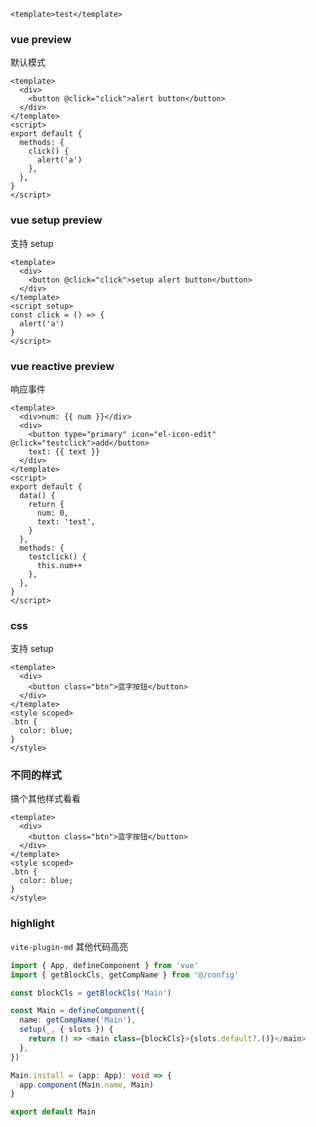 ```vue
<template>test</template>
```

### vue preview

默认模式

```vue preview
<template>
  <div>
    <button @click="click">alert button</button>
  </div>
</template>
<script>
export default {
  methods: {
    click() {
      alert('a')
    },
  },
}
</script>
```

### vue setup preview

支持 setup

```vue preview
<template>
  <div>
    <button @click="click">setup alert button</button>
  </div>
</template>
<script setup>
const click = () => {
  alert('a')
}
</script>
```

### vue reactive preview

响应事件

```vue preview
<template>
  <div>num: {{ num }}</div>
  <div>
    <button type="primary" icon="el-icon-edit" @click="testclick">add</button>
    text: {{ text }}
  </div>
</template>
<script>
export default {
  data() {
    return {
      num: 0,
      text: 'test',
    }
  },
  methods: {
    testclick() {
      this.num++
    },
  },
}
</script>
```

### css

支持 setup

```vue preview
<template>
  <div>
    <button class="btn">蓝字按钮</button>
  </div>
</template>
<style scoped>
.btn {
  color: blue;
}
</style>
```

### 不同的样式

搞个其他样式看看

```vue preview=MyVueCode
<template>
  <div>
    <button class="btn">蓝字按钮</button>
  </div>
</template>
<style scoped>
.btn {
  color: blue;
}
</style>
```

### highlight

`vite-plugin-md` 其他代码高亮

```ts
import { App, defineComponent } from 'vue'
import { getBlockCls, getCompName } from '@/config'

const blockCls = getBlockCls('Main')

const Main = defineComponent({
  name: getCompName('Main'),
  setup(_, { slots }) {
    return () => <main class={blockCls}>{slots.default?.()}</main>
  },
})

Main.install = (app: App): void => {
  app.component(Main.name, Main)
}

export default Main
```
